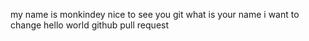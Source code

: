 my name is monkindey
nice to see you git
what is your name 
i want to change
hello world github
pull request